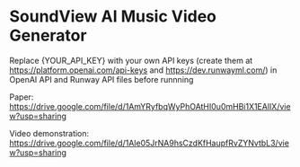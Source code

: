 # SoundView AI Music Video Generator
Replace {YOUR_API_KEY} with your own API keys (create them at https://platform.openai.com/api-keys and https://dev.runwayml.com/) in OpenAI API and Runway API files before runnning

Paper: https://drive.google.com/file/d/1AmYRyfbqWyPhOAtHI0u0mHBi1X1EAlIX/view?usp=sharing

Video demonstration: https://drive.google.com/file/d/1Ale05JrNA9hsCzdKfHaupfRvZYNvtbL3/view?usp=sharing
